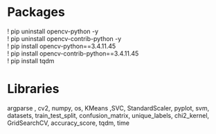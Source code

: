 # Packages
! pip uninstall opencv-python -y <br>
! pip uninstall opencv-contrib-python -y <br>
! pip install opencv-python==3.4.11.45 <br>
! pip install opencv-contrib-python==3.4.11.45 <br>
! pip install tqdm <br>

# Libraries
argparse , cv2, numpy, os, KMeans ,SVC, StandardScaler, pyplot, svm, datasets, train_test_split, confusion_matrix, unique_labels, chi2_kernel, GridSearchCV, accuracy_score, tqdm, time
